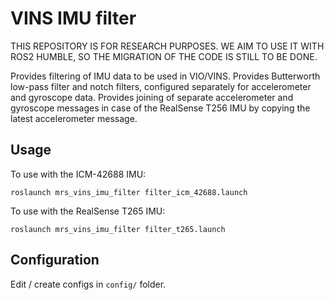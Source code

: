 
# VINS IMU filter

THIS REPOSITORY IS FOR RESEARCH PURPOSES. WE AIM TO USE IT WITH ROS2 HUMBLE, SO THE MIGRATION OF THE CODE IS STILL TO BE DONE.

Provides filtering of IMU data to be used in VIO/VINS. Provides Butterworth low-pass filter and notch filters, configured separately for accelerometer and gyroscope data. Provides joining of separate accelerometer and gyroscope messages in case of the RealSense T256 IMU by copying the latest accelerometer message.

## Usage

To use with the ICM-42688 IMU:
```
roslaunch mrs_vins_imu_filter filter_icm_42688.launch
```

To use with the RealSense T265 IMU:
```
roslaunch mrs_vins_imu_filter filter_t265.launch
```

## Configuration
Edit / create configs in `config/` folder.
